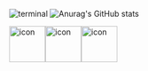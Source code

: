 ![terminal](https://user-images.githubusercontent.com/79395973/202424916-38ccac74-db1d-4517-8eb3-cfb6e743a192.gif)
![Anurag's GitHub stats](https://github-readme-stats.vercel.app/api?username=Lapl4ce&show_icons=true&theme=transparent)
<div style="display: flex; align-items: flex-start;"><img src="https://techstack-generator.vercel.app/js-icon.svg" alt="icon" width="65" height="65" /><img src="https://techstack-generator.vercel.app/python-icon.svg" alt="icon" width="65" height="65" /><img src="https://techstack-generator.vercel.app/github-icon.svg" alt="icon" width="65" height="65" /></div>
